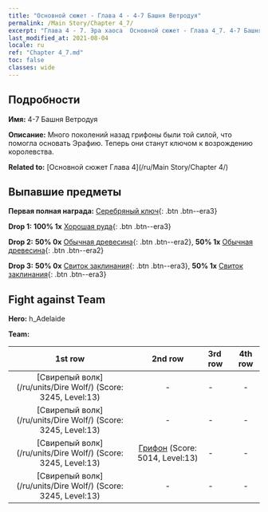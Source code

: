 ```yaml
---
title: "Основной сюжет - Глава 4 - 4-7 Башня Ветродуя"
permalink: /Main Story/Chapter 4_7/
excerpt: "Глава 4 - 7. Эра хаоса  Основной сюжет - Глава 4_7. 4-7 Башня Ветродуя"
last_modified_at: 2021-08-04
locale: ru
ref: "Chapter 4_7.md"
toc: false
classes: wide
---
```


## Подробности

 **Имя:** 4-7 Башня Ветродуя

 **Описание:** Много поколений назад грифоны были той силой, что помогла основать Эрафию. Теперь они станут ключом к возрождению королевства.

 **Related to:** [Основной сюжет Глава 4](/ru/Main Story/Chapter 4/)

## Выпавшие предметы

 **Первая полная награда:** [Серебряный ключ](/ItemsRU/con_693/){: .btn .btn--era3}

 **Drop 1:** **100% 1x** [Хорошая руда](/ItemsRU/mat_12/){: .btn .btn--era3}

 **Drop 2:** **50% 0x** [Обычная древесина](/ItemsRU/mat_7/){: .btn .btn--era2}, **50% 1x** [Обычная древесина](/ItemsRU/mat_7/){: .btn .btn--era2}

 **Drop 3:** **50% 0x** [Свиток заклинания](/ItemsRU/con_694/){: .btn .btn--era3}, **50% 1x** [Свиток заклинания](/ItemsRU/con_694/){: .btn .btn--era3}


## Fight against Team
 **Hero:** h_Adelaide

 **Team:**


  | 1st row | 2nd row | 3rd row | 4th row |
  |:----:|:----:|:----|:----:|
  | [Свирепый волк](/ru/units/Dire Wolf/) (Score: 3245, Level:13)  | - | - | - |
  | [Свирепый волк](/ru/units/Dire Wolf/) (Score: 3245, Level:13)  | - | - | - |
  | [Свирепый волк](/ru/units/Dire Wolf/) (Score: 3245, Level:13)  | [Грифон](/ru/units/Griffin/) (Score: 5014, Level:13)  | - | - |
  | [Свирепый волк](/ru/units/Dire Wolf/) (Score: 3245, Level:13)  | - | - | - |


